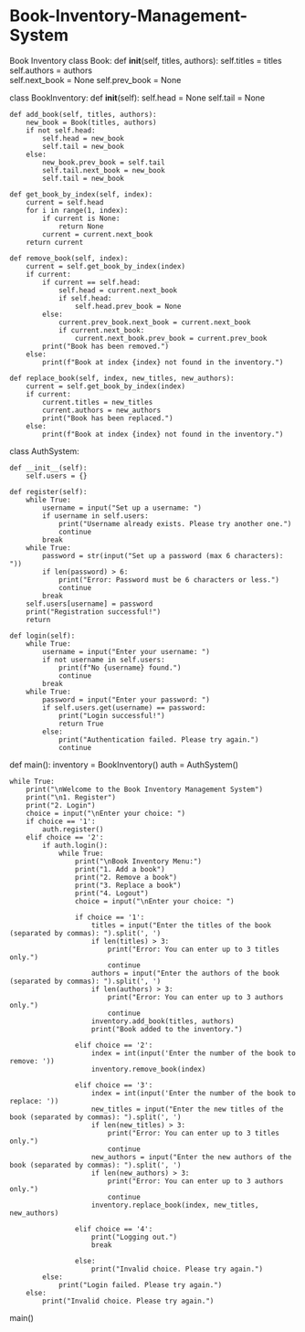 # Book-Inventory-Management-System
Book Inventory 
class Book:
    def __init__(self, titles, authors):
        self.titles = titles  
        self.authors = authors  
        self.next_book = None
        self.prev_book = None

class BookInventory:
    def __init__(self):
        self.head = None
        self.tail = None

    def add_book(self, titles, authors):
        new_book = Book(titles, authors)
        if not self.head:
            self.head = new_book
            self.tail = new_book
        else:
            new_book.prev_book = self.tail
            self.tail.next_book = new_book
            self.tail = new_book

    def get_book_by_index(self, index):
        current = self.head
        for i in range(1, index):
            if current is None:
                return None
            current = current.next_book
        return current

    def remove_book(self, index):
        current = self.get_book_by_index(index)
        if current:
            if current == self.head:
                self.head = current.next_book
                if self.head:
                    self.head.prev_book = None
            else:
                current.prev_book.next_book = current.next_book
                if current.next_book:
                    current.next_book.prev_book = current.prev_book
            print("Book has been removed.")
        else:
            print(f"Book at index {index} not found in the inventory.")
    
    def replace_book(self, index, new_titles, new_authors):
        current = self.get_book_by_index(index)
        if current:
            current.titles = new_titles
            current.authors = new_authors
            print("Book has been replaced.")
        else:
            print(f"Book at index {index} not found in the inventory.")

class AuthSystem:

    def __init__(self):
        self.users = {}

    def register(self):
        while True:
            username = input("Set up a username: ")
            if username in self.users:
                print("Username already exists. Please try another one.")
                continue
            break
        while True:
            password = str(input("Set up a password (max 6 characters): "))
            if len(password) > 6:
                print("Error: Password must be 6 characters or less.")
                continue
            break
        self.users[username] = password
        print("Registration successful!")
        return

    def login(self):
        while True:
            username = input("Enter your username: ")
            if not username in self.users:
                print(f"No {username} found.")
                continue
            break
        while True:
            password = input("Enter your password: ")
            if self.users.get(username) == password:
                print("Login successful!")
                return True
            else:
                print("Authentication failed. Please try again.")
                continue

def main():
    inventory = BookInventory()
    auth = AuthSystem()

    while True:
        print("\nWelcome to the Book Inventory Management System")
        print("\n1. Register")
        print("2. Login")
        choice = input("\nEnter your choice: ")
        if choice == '1':
            auth.register()
        elif choice == '2':
            if auth.login():
                while True:
                    print("\nBook Inventory Menu:")
                    print("1. Add a book")
                    print("2. Remove a book")
                    print("3. Replace a book")
                    print("4. Logout")
                    choice = input("\nEnter your choice: ")

                    if choice == '1':
                        titles = input("Enter the titles of the book (separated by commas): ").split(', ')
                        if len(titles) > 3:
                            print("Error: You can enter up to 3 titles only.")
                            continue
                        authors = input("Enter the authors of the book (separated by commas): ").split(', ')
                        if len(authors) > 3:
                            print("Error: You can enter up to 3 authors only.")
                            continue
                        inventory.add_book(titles, authors)
                        print("Book added to the inventory.")

                    elif choice == '2':
                        index = int(input('Enter the number of the book to remove: '))
                        inventory.remove_book(index)

                    elif choice == '3':
                        index = int(input('Enter the number of the book to replace: '))
                        new_titles = input("Enter the new titles of the book (separated by commas): ").split(', ')
                        if len(new_titles) > 3:
                            print("Error: You can enter up to 3 titles only.")
                            continue
                        new_authors = input("Enter the new authors of the book (separated by commas): ").split(', ')
                        if len(new_authors) > 3:
                            print("Error: You can enter up to 3 authors only.")
                            continue
                        inventory.replace_book(index, new_titles, new_authors)

                    elif choice == '4':
                        print("Logging out.")
                        break

                    else:
                        print("Invalid choice. Please try again.")
            else:
                print("Login failed. Please try again.")
        else:
            print("Invalid choice. Please try again.")

main()
